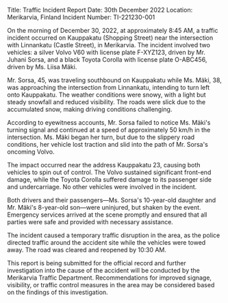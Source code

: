 Title: Traffic Incident Report
Date: 30th December 2022
Location: Merikarvia, Finland
Incident Number: TI-221230-001

On the morning of December 30, 2022, at approximately 8:45 AM, a traffic incident occurred on Kauppakatu (Shopping Street) near the intersection with Linnankatu (Castle Street), in Merikarvia. The incident involved two vehicles: a silver Volvo V60 with license plate F-XYZ123, driven by Mr. Juhani Sorsa, and a black Toyota Corolla with license plate O-ABC456, driven by Ms. Liisa Mäki.

Mr. Sorsa, 45, was traveling southbound on Kauppakatu while Ms. Mäki, 38, was approaching the intersection from Linnankatu, intending to turn left onto Kauppakatu. The weather conditions were snowy, with a light but steady snowfall and reduced visibility. The roads were slick due to the accumulated snow, making driving conditions challenging.

According to eyewitness accounts, Mr. Sorsa failed to notice Ms. Mäki's turning signal and continued at a speed of approximately 50 km/h in the intersection. Ms. Mäki began her turn, but due to the slippery road conditions, her vehicle lost traction and slid into the path of Mr. Sorsa's oncoming Volvo.

The impact occurred near the address Kauppakatu 23, causing both vehicles to spin out of control. The Volvo sustained significant front-end damage, while the Toyota Corolla suffered damage to its passenger side and undercarriage. No other vehicles were involved in the incident.

Both drivers and their passengers—Ms. Sorsa's 10-year-old daughter and Mr. Mäki's 8-year-old son—were uninjured, but shaken by the event. Emergency services arrived at the scene promptly and ensured that all parties were safe and provided with necessary assistance.

The incident caused a temporary traffic disruption in the area, as the police directed traffic around the accident site while the vehicles were towed away. The road was cleared and reopened by 10:30 AM.

This report is being submitted for the official record and further investigation into the cause of the accident will be conducted by the Merikarvia Traffic Department. Recommendations for improved signage, visibility, or traffic control measures in the area may be considered based on the findings of this investigation.